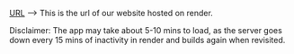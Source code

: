 [URL](https://arrhythmia-classification.onrender.com) --> This is the url of our website hosted on render.

Disclaimer: The app may take about 5-10 mins to load, as the server goes down every 15 mins of inactivity in render and builds again when revisited.
